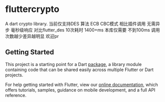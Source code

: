# fluttercrypto

A dart crypto library. 
当前仅支持DES 算法 ECB CBC模式
相比插件调用 无需异步 毫秒级响应
对比flutter_des  10次耗时 1400+ms    本库仅需要 不到100ms  调用次数越少差异越明显
欢迎pr

## Getting Started

This project is a starting point for a Dart
[package](https://flutter.dev/developing-packages/),
a library module containing code that can be shared easily across
multiple Flutter or Dart projects.

For help getting started with Flutter, view our 
[online documentation](https://flutter.dev/docs), which offers tutorials, 
samples, guidance on mobile development, and a full API reference.
